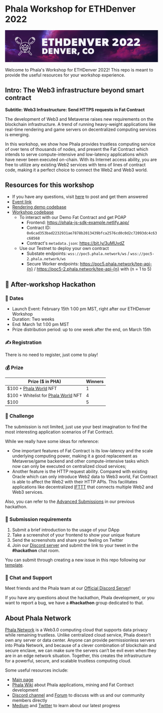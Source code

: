 # Phala Workshop for ETHDenver 2022

![](assets/banner.jpeg)

Welcome to Phala's Workshop for ETHDenver 2022!
This repo is meant to provide the useful resources for your workshop experience.

## Intro: The Web3 infrastructure beyond smart contract
**Subtitle: Web3 Infrastructure: Send HTTPS requests in Fat Contract**

The development of Web3 and Metaverse raises new requirements on the blockchain infrastructure. A trend of running heavy-weight applications like real-time rendering and game servers on decentralized computing services is emerging.

In this workshop, we show how Phala provides trustless computing service of over tens of thousands of nodes, and present the Fat Contract which intends to serve compute-intensive and low-latency applications which have never been executed on-chain. With its Internet access ability, you are free to utilize any existing Web2 services with tens of lines of contract code, making it a perfect choice to connect the Web2 and Web3 world.

## Resources for this workshop

- If you have any questions, visit [here](https://bit.ly/3GTDhhs) to post and get them answered
- [Event link](https://ethdenver.sched.com/event/vBYq/the-web3-infrastructure-beyond-smart-contract)
- [Rendering demo codebase](https://github.com/Phala-Network/blender-contract)
- [Workshop codebase](https://github.com/Phala-Network/fat-contract-workshop/tree/ethdenver-2022)
  - To interact with our Demo Fat Contract and get POAP
    - Frontend: https://phala-js-sdk-example.netlify.app/
    - Contract ID: `0x6cad353bad2232931ae7878b2013439bfca2576cd0c0d2c72093dc4c63c68568`
    - Contract's `metadata.json`: https://bit.ly/3uMUvdZ
  - Use our Testnet to deploy your own contract
    - Substate endpoints: `wss://poc5.phala.network/ws` / `wss://poc5-2.phala.network/ws`
    - Secure Worker endpoints: https://poc5.phala.network/tee-api-{n} / https://poc5-2.phala.network/tee-api-{n} with (n = 1 to 5)

## 🎉 After-workshop Hackathon

### 📅 Dates

- Launch Event: February 15th 1:00 pm MST, right after our ETHDenver Workshop
- Duration: Two weeks
- End: March 1st 1:00 pm MST
- Prize distribution period: up to one week after the end, on March 15th

### ✍️ Registration

There is no need to register, just come to play!

### 💰 Prize

| Prize ($ in PHA)                                                    | Winners |
| ------------------------------------------------------------------- | ------- |
| $100 + [Phala World](https://www.phalaworld.com/) NFT               | 1       |
| $100 + Whitelist for [Phala World](https://www.phalaworld.com/) NFT | 4       |
| $100                                                                | 5       |


### 🏁 Challenge

The submission is not limited, just use your best imagination to find the most interesting application scenarios of Fat Contract.

While we really have some ideas for reference:
- One important features of Fat Contract is its low-latency and the scale underlying computing power, making it a good replacement as Metaverse/game backend and other compute-intensive tasks which now can only be executed on centralized cloud services;
- Another feature is the HTTP request ability. Compared with existing Oracle which can only introduce Web2 data to Web3 world, Fat Contract is able to affect the Web2 with their HTTP APIs. This facilitates applications like decentralized [IFTTT](https://ifttt.com/explore/new_to_ifttt) that connects multiple Web2 and Web3 services.

Also, you can refer to the [Advanced Submissions](https://github.com/Phala-Network/Encode-Hackathon-2021/issues/21) in our previous hackathon.

### 📌 Submission requirements

1. Submit a brief introduction to the usage of your DApp
2. Take a screenshot of your frontend to show your unique feature
3. Send the screenshots and share your feeling on Twitter
4. Join our [Discord server](https://discord.gg/zQKNGv4) and submit the link to your tweet in the **#hackathon** chat room.

You can submit through creating a new issue in this repo following our [template](https://github.com/Phala-Network/ETHDenver-2022/issues/1).

### 💬 Chat and Support

Meet friends and the Phala team at our [Official Discord Server](https://discord.gg/nJaehCD98Y)!

If you have any questions about the hackathon, Phala development, or you want to report a bug, we have a **#hackathon** group dedicated to that.

## About Phala Network

[Phala Network](https://phala.network/) is a Web3.0 computing cloud that supports data privacy while remaining trustless. Unlike centralized cloud service, Phala doesn’t own any server or data center. Anyone can provide permissionless servers into Phala Network, and because of a clever combination of blockchain and secure enclave, we can make sure the servers can’t be evil even when they are in an edge network situation. Together, this creates the infrastructure for a powerful, secure, and scalable trustless computing cloud.

Some useful resources include:
- [Main page](https://phala.network/)
- [Phala Wiki](https://wiki.phala.network/en-us/general/phala-network/01-phala-network/) about Phala applications, mining and Fat Contract development
- [Discord channel](https://discord.gg/myBmQu5) and [Forum](https://forum.phala.network/) to discuss with us and our community members directly
- [Medium](https://medium.com/phala-network) and [Twitter](https://twitter.com/PhalaNetwork) to learn about our latest progress
